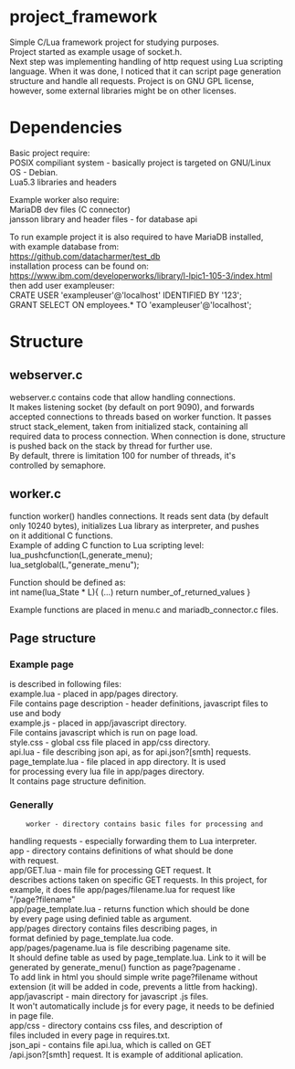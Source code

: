 # project_framework
Simple C/Lua framework project for studying purposes.  
Project started as example usage of socket.h.  
Next step was implementing handling of http request using Lua scripting  
language. When it was done, I noticed that it can script page generation  
structure and handle all requests. Project is on GNU GPL license,   
however, some external libraries might be on other licenses.  
# Dependencies  
Basic project require:  
POSIX compiliant system - basically project is targeted on GNU/Linux  
OS - Debian.  
Lua5.3 libraries and headers  

Example worker also require:  
MariaDB dev files (C connector)  
jansson library and header files - for database api  

To run example project it is also required to have MariaDB installed,  
with example database from:  
https://github.com/datacharmer/test_db  
installation process can be found on:  
https://www.ibm.com/developerworks/library/l-lpic1-105-3/index.html  
then add user exampleuser:  
CRATE USER 'exampleuser'@'localhost' IDENTIFIED BY '123';  
GRANT SELECT ON employees.* TO 'exampleuser'@'localhost';  
# Structure
## webserver.c
webserver.c contains code that allow handling connections.  
It makes listening socket (by default on port 9090), and forwards  
accepted connections to threads based on worker function. It passes  
struct stack_element, taken from initialized stack, containing all  
required data to process connection. When connection is done, structure  
is pushed back on the stack by thread for further use.  
By default, threre is limitation 100 for number of threads, it's  
controlled by semaphore.  
## worker.c
function worker() handles connections. It reads sent data (by default  
only 10240 bytes), initializes Lua library as interpreter, and pushes  
on it additional C functions.  
Example of adding C function to Lua scripting level:  
		lua_pushcfunction(L,generate_menu);  
		lua_setglobal(L,"generate_menu");  

Function should be defined as:  
	int name(lua_State * L){ (...) return number_of_returned_values }  

Example functions are placed in menu.c and mariadb_connector.c files.  
## Page structure
### Example page
  is described in following files:  
    example.lua - placed in app/pages directory.  
File contains page description - header definitions, javascript files to  
use and body  
	  example.js - placed in app/javascript directory.  
File contains javascript which is run on page load.  
    style.css - global css file placed in app/css directory.  
	  api.lua - file describing json api, as for api.json?[smth] requests.  
	  page_template.lua - file placed in app directory. It is used  
for processing every lua file in app/pages directory.   
It contains page structure definition.  
### Generally
		worker - directory contains basic files for processing and  
handling requests - especially forwarding them to Lua interpreter.  
		app - directory contains definitions of what should be done  
with request.  
		app/GET.lua - main file for processing GET request. It  
describes actions taken on specific GET requests. In this project, for  
example, it does file app/pages/filename.lua for request like  
"/page?filename"  
		app/page_template.lua - returns function which should be done  
by every page using definied table as argument.  
		app/pages directory contains files describing pages, in  
format definied by page_template.lua code.  
		app/pages/pagename.lua is file describing pagename site.  
It should define table as used by page_template.lua. Link to it will be  
generated by generate_menu() function as page?pagename .   
To add link in html you should simple write page?filename without  
extension (it will be added in code, prevents a little from hacking).  
		app/javascript - main directory for javascript .js files.  
It won't automatically include js for every page, it needs to be definied  
in page file.  
		app/css - directory contains css files, and description of  
files included in every page in requires.txt.  
		json_api - contains file api.lua, which is called on GET  
/api.json?[smth] request. It is example of additional aplication.  
